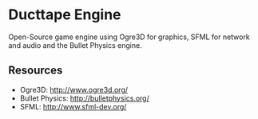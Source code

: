 Ducttape Engine
===============
Open-Source game engine using Ogre3D for graphics, SFML for network and audio and the Bullet Physics engine.

Resources
---------
- Ogre3D: http://www.ogre3d.org/
- Bullet Physics: http://bulletphysics.org/
- SFML: http://www.sfml-dev.org/
